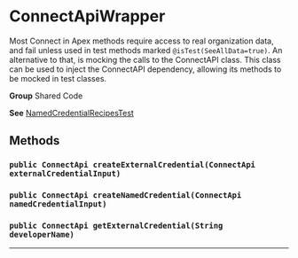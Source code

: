 # ConnectApiWrapper

Most Connect in Apex methods require access to real organization data,
and fail unless used in test methods marked `@isTest(SeeAllData=true)`.
An alternative to that, is mocking the calls to the ConnectAPI class.
This class can be used to inject the ConnectAPI dependency,
allowing its methods to be mocked in test classes.


**Group** Shared Code


**See** [NamedCredentialRecipesTest](NamedCredentialRecipesTest)

## Methods
### `public ConnectApi createExternalCredential(ConnectApi externalCredentialInput)`
### `public ConnectApi createNamedCredential(ConnectApi namedCredentialInput)`
### `public ConnectApi getExternalCredential(String developerName)`
---
